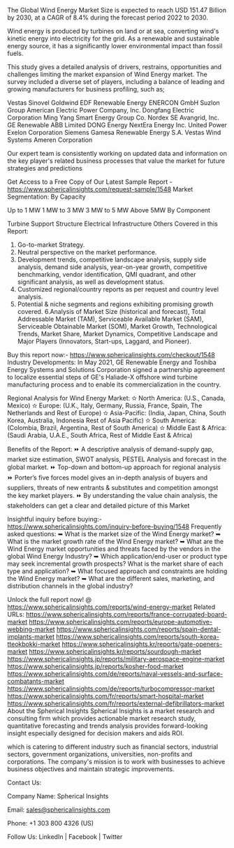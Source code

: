 The Global Wind Energy Market Size is expected to reach USD 151.47 Billion by 2030, at a CAGR of 8.4% during the forecast period 2022 to 2030.


Wind energy is produced by turbines on land or at sea, converting wind's kinetic energy into electricity for the grid. As a renewable and sustainable energy source, it has a significantly lower environmental impact than fossil fuels.

This study gives a detailed analysis of drivers, restrains, opportunities and challenges limiting the market expansion of Wind Energy market. The survey included a diverse set of players, including a balance of leading and growing manufacturers for business profiling, such as;

Vestas Sinovel Goldwind EDF Renewable Energy ENERCON GmbH Suzlon Group American Electric Power Company, Inc. Dongfang Electric Corporation Ming Yang Smart Energy Group Co. Nordex SE Avangrid, Inc. GE Renewable ABB Limited DONG Energy NextEra Energy Inc. United Power Exelon Corporation Siemens Gamesa Renewable Energy S.A. Vestas Wind Systems Ameren Corporation

Our expert team is consistently working on updated data and information on the key player's related business processes that value the market for future strategies and predictions

Get Access to a Free Copy of Our Latest Sample Report - https://www.sphericalinsights.com/request-sample/1548
Market Segmentation:
By Capacity

Up to 1 MW
1 MW to 3 MW
3 MW to 5 MW
Above 5MW
By Component

Turbine
Support Structure
Electrical Infrastructure
Others
Covered in this Report:
1. Go-to-market Strategy.
2. Neutral perspective on the market performance.
3. Development trends, competitive landscape analysis, supply side analysis, demand side analysis, year-on-year growth, competitive benchmarking, vendor identification, QMI quadrant, and other significant analysis, as well as development status.
4. Customized regional/country reports as per request and country level analysis.
5. Potential & niche segments and regions exhibiting promising growth covered.
6.Analysis of Market Size (historical and forecast), Total Addressable Market (TAM), Serviceable Available Market (SAM), Serviceable Obtainable Market (SOM), Market Growth, Technological Trends, Market Share, Market Dynamics, Competitive Landscape and Major Players (Innovators, Start-ups, Laggard, and Pioneer).

Buy this report now:- https://www.sphericalinsights.com/checkout/1548
Industry Developments:
In May 2021, GE Renewable Energy and Toshiba Energy Systems and Solutions Corporation signed a partnership agreement to localize essential steps of GE's Haliade-X offshore wind turbine manufacturing process and to enable its commercialization in the country.

Regional Analysis for Wind Energy Market:
✫ North America: (U.S., Canada, Mexico)
✫ Europe: (U.K., Italy, Germany, Russia, France, Spain, The Netherlands and Rest of Europe)
✫ Asia-Pacific: (India, Japan, China, South Korea, Australia, Indonesia Rest of Asia Pacific)
✫ South America: (Colombia, Brazil, Argentina, Rest of South America)
✫ Middle East & Africa: (Saudi Arabia, U.A.E., South Africa, Rest of Middle East & Africa)

Benefits of the Report:
⏩ A descriptive analysis of demand-supply gap, market size estimation, SWOT analysis, PESTEL Analysis and forecast in the global market.
⏩ Top-down and bottom-up approach for regional analysis
⏩ Porter’s five forces model gives an in-depth analysis of buyers and suppliers, threats of new entrants & substitutes and competition amongst the key market players.
⏩ By understanding the value chain analysis, the stakeholders can get a clear and detailed picture of this Market

Insightful inquiry before buying:- https://www.sphericalinsights.com/inquiry-before-buying/1548
Frequently asked questions:
➥ What is the market size of the Wind Energy market?
➥ What is the market growth rate of the Wind Energy market?
➥ What are the Wind Energy market opportunities and threats faced by the vendors in the global Wind Energy Industry?
➥ Which application/end-user or product type may seek incremental growth prospects? What is the market share of each type and application?
➥ What focused approach and constraints are holding the Wind Energy market?
➥ What are the different sales, marketing, and distribution channels in the global industry?

Unlock the full report now! @ https://www.sphericalinsights.com/reports/wind-energy-market
Related URLs:
https://www.sphericalinsights.com/reports/france-corrugated-board-market
https://www.sphericalinsights.com/reports/europe-automotive-webbing-market
https://www.sphericalinsights.com/reports/spain-dental-implants-market
https://www.sphericalinsights.com/reports/south-korea-tteokbokki-market
https://www.sphericalinsights.kr/reports/gate-openers-market
https://www.sphericalinsights.kr/reports/sourdough-market
https://www.sphericalinsights.jp/reports/military-aerospace-engine-market
https://www.sphericalinsights.jp/reports/kosher-food-market
https://www.sphericalinsights.com/de/reports/naval-vessels-and-surface-combatants-market
https://www.sphericalinsights.com/de/reports/turbocompressor-market
https://www.sphericalinsights.com/fr/reports/smart-hospital-market
https://www.sphericalinsights.com/fr/reports/external-defibrillators-market 
About the Spherical Insights
Spherical Insights is a market research and consulting firm which provides actionable market research study, quantitative forecasting and trends analysis provides forward-looking insight especially designed for decision makers and aids ROI.

which is catering to different industry such as financial sectors, industrial sectors, government organizations, universities, non-profits and corporations. The company's mission is to work with businesses to achieve business objectives and maintain strategic improvements.

Contact Us:

Company Name: Spherical Insights

Email: sales@sphericalinsights.com

Phone: +1 303 800 4326 (US)

Follow Us: LinkedIn | Facebook | Twitter
